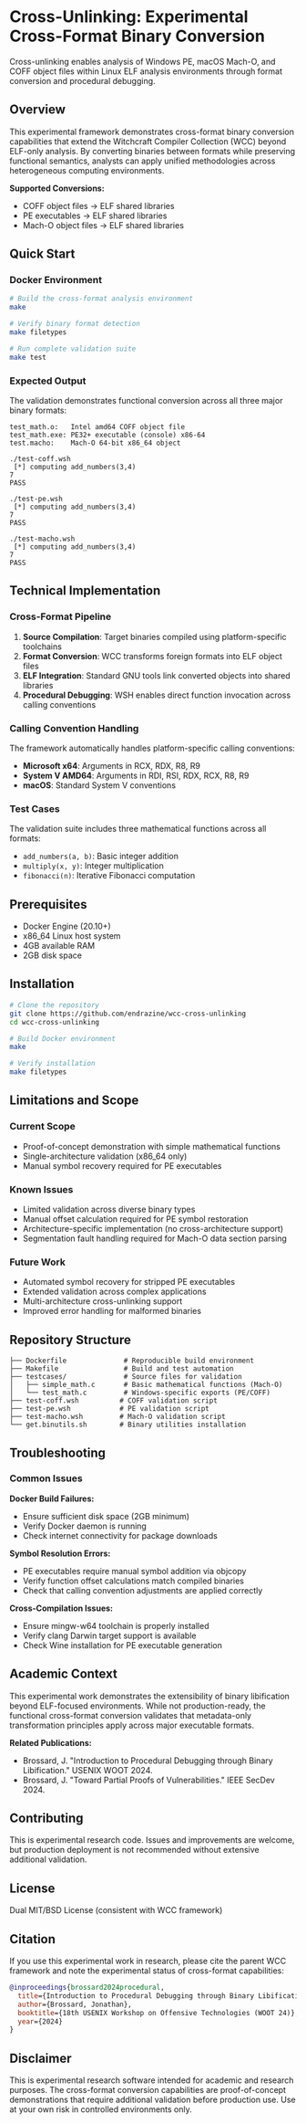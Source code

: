 # Cross-Unlinking: Experimental Cross-Format Binary Conversion

Cross-unlinking enables analysis of Windows PE, macOS Mach-O, and COFF object files within Linux ELF analysis environments through format conversion and procedural debugging.

## Overview

This experimental framework demonstrates cross-format binary conversion capabilities that extend the Witchcraft Compiler Collection (WCC) beyond ELF-only analysis. By converting binaries between formats while preserving functional semantics, analysts can apply unified methodologies across heterogeneous computing environments.

**Supported Conversions:**
- COFF object files → ELF shared libraries
- PE executables → ELF shared libraries  
- Mach-O object files → ELF shared libraries

## Quick Start

### Docker Environment

```bash
# Build the cross-format analysis environment
make

# Verify binary format detection
make filetypes

# Run complete validation suite
make test
```

### Expected Output

The validation demonstrates functional conversion across all three major binary formats:

```
test_math.o:   Intel amd64 COFF object file
test_math.exe: PE32+ executable (console) x86-64
test.macho:    Mach-O 64-bit x86_64 object

./test-coff.wsh
 [*] computing add_numbers(3,4)
7
PASS

./test-pe.wsh  
 [*] computing add_numbers(3,4)
7
PASS

./test-macho.wsh
 [*] computing add_numbers(3,4) 
7
PASS
```

## Technical Implementation

### Cross-Format Pipeline

1. **Source Compilation**: Target binaries compiled using platform-specific toolchains
2. **Format Conversion**: WCC transforms foreign formats into ELF object files
3. **ELF Integration**: Standard GNU tools link converted objects into shared libraries
4. **Procedural Debugging**: WSH enables direct function invocation across calling conventions

### Calling Convention Handling

The framework automatically handles platform-specific calling conventions:

- **Microsoft x64**: Arguments in RCX, RDX, R8, R9
- **System V AMD64**: Arguments in RDI, RSI, RDX, RCX, R8, R9  
- **macOS**: Standard System V conventions

### Test Cases

The validation suite includes three mathematical functions across all formats:

- `add_numbers(a, b)`: Basic integer addition
- `multiply(x, y)`: Integer multiplication  
- `fibonacci(n)`: Iterative Fibonacci computation

## Prerequisites

- Docker Engine (20.10+)
- x86_64 Linux host system
- 4GB available RAM
- 2GB disk space

## Installation

```bash
# Clone the repository
git clone https://github.com/endrazine/wcc-cross-unlinking
cd wcc-cross-unlinking

# Build Docker environment
make

# Verify installation
make filetypes
```

## Limitations and Scope

### Current Scope
- Proof-of-concept demonstration with simple mathematical functions
- Single-architecture validation (x86_64 only)
- Manual symbol recovery required for PE executables

### Known Issues
- Limited validation across diverse binary types
- Manual offset calculation required for PE symbol restoration
- Architecture-specific implementation (no cross-architecture support)
- Segmentation fault handling required for Mach-O data section parsing

### Future Work
- Automated symbol recovery for stripped PE executables
- Extended validation across complex applications
- Multi-architecture cross-unlinking support
- Improved error handling for malformed binaries

## Repository Structure

```
├── Dockerfile              # Reproducible build environment
├── Makefile                # Build and test automation
├── testcases/              # Source files for validation
│   ├── simple_math.c       # Basic mathematical functions (Mach-O)
│   └── test_math.c         # Windows-specific exports (PE/COFF)
├── test-coff.wsh          # COFF validation script
├── test-pe.wsh            # PE validation script
├── test-macho.wsh         # Mach-O validation script
└── get.binutils.sh        # Binary utilities installation
```

## Troubleshooting

### Common Issues

**Docker Build Failures:**
- Ensure sufficient disk space (2GB minimum)
- Verify Docker daemon is running
- Check internet connectivity for package downloads

**Symbol Resolution Errors:**
- PE executables require manual symbol addition via objcopy
- Verify function offset calculations match compiled binaries
- Check that calling convention adjustments are applied correctly

**Cross-Compilation Issues:**
- Ensure mingw-w64 toolchain is properly installed
- Verify clang Darwin target support is available
- Check Wine installation for PE executable generation

## Academic Context

This experimental work demonstrates the extensibility of binary libification beyond ELF-focused environments. While not production-ready, the functional cross-format conversion validates that metadata-only transformation principles apply across major executable formats.

**Related Publications:**
- Brossard, J. "Introduction to Procedural Debugging through Binary Libification." USENIX WOOT 2024.
- Brossard, J. "Toward Partial Proofs of Vulnerabilities." IEEE SecDev 2024.

## Contributing

This is experimental research code. Issues and improvements are welcome, but production deployment is not recommended without extensive additional validation.

## License

Dual MIT/BSD License (consistent with WCC framework)

## Citation

If you use this experimental work in research, please cite the parent WCC framework and note the experimental status of cross-format capabilities:

```bibtex
@inproceedings{brossard2024procedural,
  title={Introduction to Procedural Debugging through Binary Libification},
  author={Brossard, Jonathan},
  booktitle={18th USENIX Workshop on Offensive Technologies (WOOT 24)},
  year={2024}
}
```

## Disclaimer

This is experimental research software intended for academic and research purposes. The cross-format conversion capabilities are proof-of-concept demonstrations that require additional validation before production use. Use at your own risk in controlled environments only.
